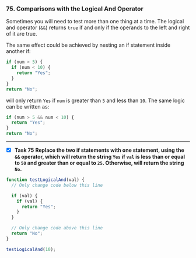 ### 75. Comparisons with the Logical And Operator
Sometimes you will need to test more than one thing at a time. The logical and operator (`&&`) returns `true` if and only if the operands to the left and right of it are true.

The same effect could be achieved by nesting an if statement inside another if:
```js
if (num > 5) {
  if (num < 10) {
    return "Yes";
  }
}
return "No";
```
will only return `Yes` if `num` is greater than `5` and less than `10`. The same logic can be written as:
```js
if (num > 5 && num < 10) {
  return "Yes";
}
return "No";
```
*****************************
- [x] **Task 75** **Replace the two if statements with one statement, using the `&&` operator, which will return the string `Yes` if `val` is less than or equal to `50` and greater than or equal to `25`. Otherwise, will return the string `No`.**

```js
function testLogicalAnd(val) {
  // Only change code below this line

  if (val) {
    if (val) {
      return "Yes";
    }
  }

  // Only change code above this line
  return "No";
}

testLogicalAnd(10);
```